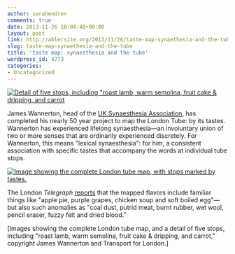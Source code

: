 ```yaml
---
author: sarahendren
comments: true
date: 2013-11-26 18:04:48+00:00
layout: post
link: http://ablersite.org/2013/11/26/taste-map-synaethesia-and-the-tube/
slug: taste-map-synaethesia-and-the-tube
title: 'taste map: synaesthesia and the tube'
wordpress_id: 4773
categories:
- Uncategorized
---
```


[![Detail of five stops, including "roast lamb, warm semolina, fruit cake & dripping, and carrot](http://ablersite.files.wordpress.com/2013/11/tastemap4_2650444c.jpg)](http://ablersite.files.wordpress.com/2013/11/tastemap4_2650444c.jpg)

James Wannerton, head of the [UK Synaesthesia Association](http://www.uksynaesthesia.com/), has completed his nearly 50 year project to map the London Tube: by its tastes. Wannerton has experienced lifelong synaesthesia—an involuntary union of two or more senses that are ordinarily experienced discretely. For Wannerton, this means "lexical synaesthesia": for him, a consistent association with specific tastes that accompany the words at individual tube stops.

[![Image showing the complete London tube map, with stops marked by tastes.](http://ablersite.files.wordpress.com/2013/11/thumb.jpg)](http://ablersite.files.wordpress.com/2013/11/thumb.jpg)

The London _Telegraph_ [reports](http://www.telegraph.co.uk/news/uknews/road-and-rail-transport/10257633/What-do-London-Underground-stops-taste-like.html) that the mapped flavors include familiar things like "apple pie, purple grapes, chicken soup and soft boiled egg"—but also such anomalies as "coal dust, putrid meat, burnt rubber, wet wool, pencil eraser, fuzzy felt and dried blood."

[Images showing the complete London tube map, and a detail of five stops, including "roast lamb, warm semolina, fruit cake & dripping, and carrot," copyright James Wannerton and Transport for London.]
